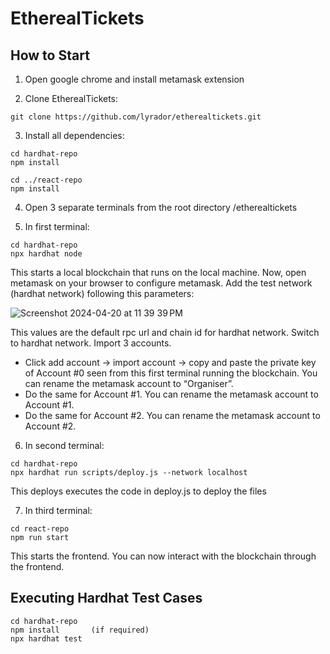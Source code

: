 # EtherealTickets

## How to Start
1. Open google chrome and install metamask extension
   
2. Clone EtherealTickets:
```
git clone https://github.com/lyrador/etherealtickets.git
```

3. Install all dependencies:
```
cd hardhat-repo
npm install
```
```
cd ../react-repo
npm install
```

4. Open 3 separate terminals from the root directory /etherealtickets
   
5. In first terminal:
```
cd hardhat-repo
npx hardhat node
```
This starts a local blockchain that runs on the local machine. 
Now, open metamask on your browser to configure metamask.
Add the test network (hardhat network) following this parameters:

![Screenshot 2024-04-20 at 11 39 39 PM](https://github.com/lyrador/etherealtickets/assets/65401176/cb79037d-9a1b-4e73-928d-cee66706fe0d)

This values are the default rpc url and chain id for hardhat network.
Switch to hardhat network.
Import 3 accounts.
- Click add account -> import account -> copy and paste the private key of Account #0 seen from this first terminal running the blockchain. You can rename the metamask account to “Organiser”.
- Do the same for Account #1. You can rename the metamask account to Account #1.
- Do the same for Account #2. You can rename the metamask account to Account #2.

6. In second terminal:
```
cd hardhat-repo
npx hardhat run scripts/deploy.js --network localhost
```
This deploys executes the code in deploy.js to deploy the files

7. In third terminal:
```
cd react-repo
npm run start
```
This starts the frontend. You can now interact with the blockchain through the frontend.


 ## Executing Hardhat Test Cases
 ```
cd hardhat-repo
npm install       (if required)
npx hardhat test
```
